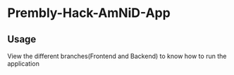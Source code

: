 # Prembly-Hack-AmNiD-App

## Usage 

View the different branches(Frontend and Backend) to know how to run the application
